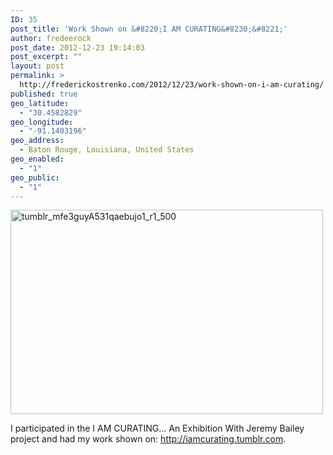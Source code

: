 ```yaml
---
ID: 35
post_title: 'Work Shown on &#8220;I AM CURATING&#8230;&#8221;'
author: fredeerock
post_date: 2012-12-23 19:14:03
post_excerpt: ""
layout: post
permalink: >
  http://frederickostrenko.com/2012/12/23/work-shown-on-i-am-curating/
published: true
geo_latitude:
  - "30.4582829"
geo_longitude:
  - "-91.1403196"
geo_address:
  - Baton Rouge, Louisiana, United States
geo_enabled:
  - "1"
geo_public:
  - "1"
---
```

<a href="http://iamcurating.tumblr.com/post/38689457269"><img class="alignnone size-full wp-image-36" alt="tumblr_mfe3guyA531qaebujo1_r1_500" src="http://frederickostrenko.com/wp/wp-content/uploads/2013/01/tumblr_mfe3guyA531qaebujo1_r1_500.gif" width="500" height="327" /></a>

I participated in the I AM CURATING… An Exhibition With Jeremy Bailey project and had my work shown on: http://iamcurating.tumblr.com.